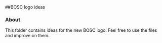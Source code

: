 ##BOSC logo ideas

### About 
This folder contains ideas for the new BOSC logo. Feel free to use the files and improve on them.  
